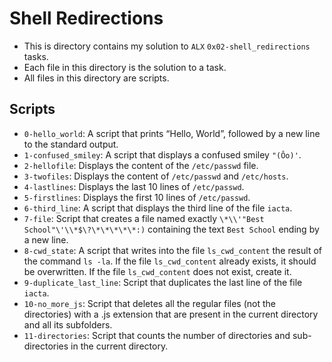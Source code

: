 # Shell Redirections

- This is directory contains my solution to `ALX` `0x02-shell_redirections` tasks.
- Each file in this directory is the solution to a task.
- All files in this directory are scripts.

## Scripts

- `0-hello_world`: A script that prints “Hello, World”, followed by a new line to the standard output.
- `1-confused_smiley`: A script that displays a confused smiley `"(Ôo)'`.
- `2-hellofile`: Displays the content of the `/etc/passwd` file.
- `3-twofiles`: Displays the content of `/etc/passwd` and `/etc/hosts`.
- `4-lastlines`: Displays the last 10 lines of `/etc/passwd`.
- `5-firstlines`: Displays the first 10 lines of `/etc/passwd`.
- `6-third_line`: A script that displays the third line of the file `iacta`.
- `7-file`: Script that creates a file named exactly `\*\\'"Best School"\'\\*$\?\*\*\*\*\*:)` containing the text `Best School` ending by a new line.
- `8-cwd_state`: A script that writes into the file `ls_cwd_content` the result of the command `ls -la`. If the file `ls_cwd_content` already exists, it should be overwritten. If the file `ls_cwd_content` does not exist, create it.
- `9-duplicate_last_line`: Script that duplicates the last line of the file `iacta`.
- `10-no_more_js`: Script that deletes all the regular files (not the directories) with a .js extension that are present in the current directory and all its subfolders.
- `11-directories`: Script that counts the number of directories and sub-directories in the current directory.

